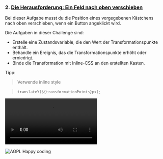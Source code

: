 ### 2. [Die Herausforderung: Ein Feld nach oben verschieben](https://malcoded.com/posts/react-component-style/)

Bei dieser Aufgabe musst du die Position eines vorgegebenen Kästchens nach oben verschieben, wenn ein Button angeklickt wird.

Die Aufgaben in dieser Challenge sind:

- Erstelle eine Zustandsvariable, die den Wert der Transformationspunkte enthält.
- Behandle ein Ereignis, das die Transformationspunkte erhöht oder erniedrigt.
- Binde die Transformation mit Inline-CSS an den erstellten Kasten.

Tipp:

> Verwende inline style

> `translateY(${transformationPoints}px)`;

![](https://scotch-res.cloudinary.com/image/upload/w_700,q_auto:good,f_auto/v1558377731/fzccrymnuqbkl748dwgm.mp4)

![AGPL Happy coding](https://img.shields.io/badge/Happy_coding-</>-blue.svg)
